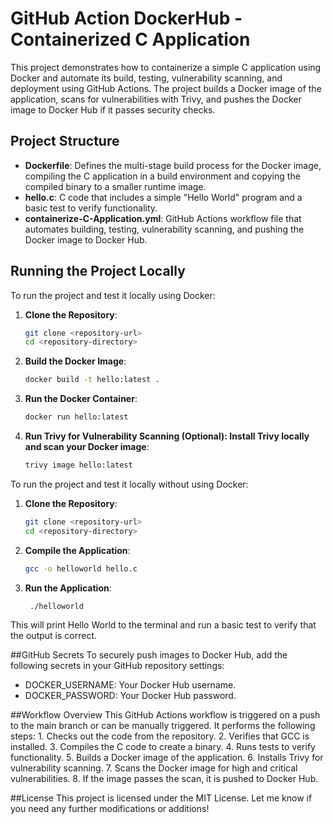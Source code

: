 # GitHub Action DockerHub - Containerized C Application

This project demonstrates how to containerize a simple C application using Docker and automate its build, testing, vulnerability scanning, and deployment using GitHub Actions. The project builds a Docker image of the application, scans for vulnerabilities with Trivy, and pushes the Docker image to Docker Hub if it passes security checks.

## Project Structure

- **Dockerfile**: Defines the multi-stage build process for the Docker image, compiling the C application in a build environment and copying the compiled binary to a smaller runtime image.
- **hello.c**: C code that includes a simple "Hello World" program and a basic test to verify functionality.
- **containerize-C-Application.yml**: GitHub Actions workflow file that automates building, testing, vulnerability scanning, and pushing the Docker image to Docker Hub.

## Running the Project Locally

To run the project and test it locally using Docker:
1. **Clone the Repository**:
   ```bash
   git clone <repository-url>
   cd <repository-directory>
   
2. **Build the Docker Image**:
   ```bash
   docker build -t hello:latest .

3. **Run the Docker Container**:
   ```bash
   docker run hello:latest

4. **Run Trivy for Vulnerability Scanning (Optional): Install Trivy locally and scan your Docker image**:
   ```bash
   trivy image hello:latest

To run the project and test it locally without using Docker:
1. **Clone the Repository**:
   ```bash
   git clone <repository-url>
   cd <repository-directory>

2. **Compile the Application**:
   ```bash
   gcc -o helloworld hello.c

3. **Run the Application**:
   ```bash
    ./helloworld

This will print Hello World to the terminal and run a basic test to verify that the output is correct.

##GitHub Secrets
To securely push images to Docker Hub, add the following secrets in your GitHub repository settings:

   * DOCKER_USERNAME: Your Docker Hub username.
   * DOCKER_PASSWORD: Your Docker Hub password.

##Workflow Overview
This GitHub Actions workflow is triggered on a push to the main branch or can be manually triggered. It performs the following steps:
    1. Checks out the code from the repository.
    2. Verifies that GCC is installed.
    3. Compiles the C code to create a binary.
    4. Runs tests to verify functionality.
    5. Builds a Docker image of the application.
    6. Installs Trivy for vulnerability scanning.
    7. Scans the Docker image for high and critical vulnerabilities.
    8. If the image passes the scan, it is pushed to Docker Hub.

##License
This project is licensed under the MIT License.
Let me know if you need any further modifications or additions!
